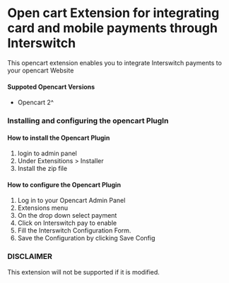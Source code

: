 # Open cart Extension for integrating card and mobile payments through Interswitch

This opencart extension enables you to integrate Interswitch payments to your opencart Website

#### Suppoted Opencart Versions
- Opencart 2^


### Installing and configuring the opencart PlugIn

#### How to install the Opencart Plugin
1. login to admin panel
2. Under Extensitions > Installer
3. Install the zip file

#### How to configure the Opencart Plugin
1. Log in to your Opencart Admin Panel
2. Extensions menu
3. On the drop down select payment 
4. Click on Interswitch pay to enable
5. Fill the Interswitch Configuration Form. 
6. Save the Configuration by clicking Save Config


### DISCLAIMER
This extension will not be supported if it is modified. 
